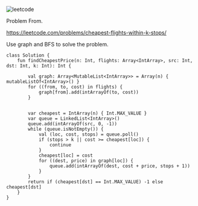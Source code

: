 ![leetcode](https://user-images.githubusercontent.com/77060863/214866884-1263d923-3b6b-4dac-bc88-ca03d559eb89.png)

Problem From.

https://leetcode.com/problems/cheapest-flights-within-k-stops/

Use graph and BFS to solve the problem.

```
class Solution {
    fun findCheapestPrice(n: Int, flights: Array<IntArray>, src: Int, dst: Int, k: Int): Int {

        val graph: Array<MutableList<IntArray>> = Array(n) { mutableListOf<IntArray>() }
        for ((from, to, cost) in flights) {
            graph[from].add(intArrayOf(to, cost))
        }


        var cheapest = IntArray(n) { Int.MAX_VALUE }
        var queue = LinkedList<IntArray>()
        queue.add(intArrayOf(src, 0, -1))
        while (queue.isNotEmpty()) {
            val (loc, cost, stops) = queue.poll()
            if (stops > k || cost >= cheapest[loc]) {
                continue
            }
            cheapest[loc] = cost
            for ((dest, price) in graph[loc]) {
                queue.add(intArrayOf(dest, cost + price, stops + 1))
            }
        }
        return if (cheapest[dst] == Int.MAX_VALUE) -1 else cheapest[dst]
    }
}
```
